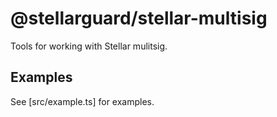 # @stellarguard/stellar-multisig

Tools for working with Stellar mulitsig.

## Examples

See [src/example.ts] for examples.
